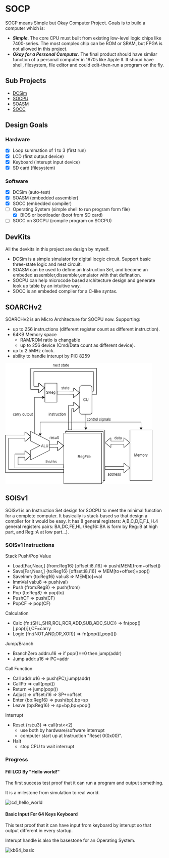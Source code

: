 # SOCP
SOCP means Simple but Okay Computer Project.
Goals is to build a computer which is:
- ***Simple***. The core CPU must built from existing low-level logic chips like 7400-series. The most complex chip can be ROM or SRAM, but FPGA is not allowed in this project.
- ***Okay for a Personal Computer***. The final product should have simliar function of a personal computer in 1970s like Apple II. It shoud have shell, filesystem, file editor and could edit-then-run a program on the fly.

## Sub Projects

* [DCSim](https://github.com/chasingfar/DCsim)
* [SOCPU](https://github.com/chasingfar/SOCPU)
* [SOASM](https://github.com/chasingfar/SOASM)
* [SOCC](https://github.com/chasingfar/SOCC)

## Design Goals

### Hardware
 
- [x] Loop summation of 1 to 3 (first run)
- [x] LCD (first output device)
- [x] Keyboard (interupt input device)
- [x] SD card (filesystem)

### Software
- [x] DCSim (auto-test)
- [x] SOASM (embedded assembler)
- [x] SOCC (embedded compiler)
- [ ] Operating System (simple shell to run program form file)
  - [x] BIOS or bootloader (boot from SD card)
- [ ] SOCC on SOCPU (compile program on SOCPU)
## DevKits

All the devkits in this project are design by myself.
* DCSim is a simple simulator for digital locgic circuit. Support basic three-state logic and nest circuit.
* SOASM can be used to define an Instruction Set, and become an embeded assembler,dissembler,emulator with that defination.
* SOCPU can help microcode based architecture design and generate look up table by an intuitive way.
* SOCC is an embeded compiler for a C-like syntax.

## SOARCHv2
SOARCHv2 is an Micro Architecture for
SOCPU now. Supporting:
* up to 256 instructions (different register count as different instruction).
* 64KB Memory space
    * RAM/ROM ratio is changable
    * up to 256 device (Cmd/Data count as different device).
* up to 2.5MHz clock.
* ability to handle interupt by PIC 8259

![](images/soarchv2.png)
## SOISv1

SOISv1 is an Instruction Set design for SOCPU to meet the minimal function for a complete computer.
It basically is stack-based so that design a compiler for it would be easy.
It has 8 general registers: A,B,C,D,E,F,L,H.4 general registers pairs: BA,DC,FE,HL (Reg16::BA is form by Reg::B at high part, and Reg::A at low part...).
### SOISv1 Instructions
Stack Push/Pop Value
* Load[Far,Near,] {from:Reg16} [offset:i8,i16] => push(MEM[from+offset])
* Save[Far,Near,] {to:Reg16} [offset:i8,i16] => MEM[to+offset]=pop()
* SaveImm {to:Reg16} val:u8 => MEM[to]=val
* ImmVal val:u8 => push(val)
* Push {from:Reg8} => push(from)
* Pop {to:Reg8} => pop(to)
* PushCF => push(CF)
* PopCF => pop(CF)

Calculation
* Calc {fn:(SHL,SHR,RCL,RCR,ADD,SUB,ADC,SUC)} => fn(pop()[,pop()]),CF=carry
* Logic {fn:(NOT,AND,OR,XOR)} => fn(pop()[,pop()])

Jump/Branch
* BranchZero addr:u16 => if pop()==0 then jump(addr)
* Jump addr:u16 => PC=addr

Call Function
* Call addr:u16 => push(PC),jump(addr)
* CallPtr => call(pop())
* Return => jump(pop())
* Adjust => offset:i16 => SP+=offset
* Enter {bp:Reg16} => push(bp),bp=sp
* Leave {bp:Reg16} => sp=bp,bp=pop()

Interrupt
* Reset {rst:u3} => call(rst<<2)
    * use both by hardware/software interrupt
    * computer start up at Instruction "Reset 0(0x00)".
* Halt
    * stop CPU to wait interrupt


### Progress

#### Fill LCD By "Hello world!"
The first success test proof that it can run a program and output something.

It is a milestone from simulation to real world.

![lcd_hello_world](images/lcd_hello_world.gif)
#### Basic Input For 64 Keys Keyboard
This test proof that it can have input from keyboard by interupt so that output different in every startup.

Interupt handle is also the basestone for an Operating System.

![kb64_basic](images/kb64_basic.gif)